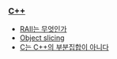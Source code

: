 ### [C++](http://blog.seulgi.kim/search/label/C%2B%2B)
* [RAII는 무엇인가](http://blog.seulgi.kim/2014/01/raii.html)
* [Object slicing](http://blog.seulgi.kim/2014/10/c-extension-method-class.html)
* [C는 C++의 부분집합이 아니다](http://blog.seulgi.kim/2015/04/c-is-not-subset-of-cpp.html)

